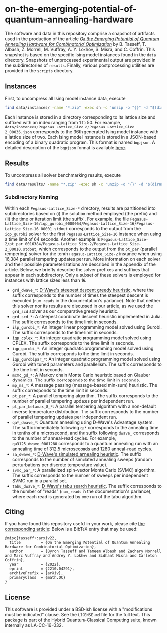 # on-the-emerging-potential-of-quantum-annealing-hardware 

The software and data in this repository comprise a snapshot of artifacts used in the production of the article [_On the Emerging Potential of Quantum Annealing Hardware for Combinatorial Optimization_](https://arxiv.org/pdf/2210.04291.pdf) by B. Tasseff, T. Albash, Z. Morrell, M. Vuffray, A. Y. Lokhov, S. Misra, and C. Coffrin.
This snapshot is based on the specific Ising model instances found in the `data` directory.
Snapshots of unprocessed experimental output are provided in the subdirectories of `results`.
Finally, various postprocessing utilities are provided in the `scripts` directory.

## Instances

First, to uncompress all Ising model instance data, execute
```bash
find data/instances/ -name "*.zip" -exec sh -c 'unzip -o "{}" -d "$(dirname "{}")"' \;
```

Each instance is stored in a directory corresponding to its lattice size and suffixed with an index ranging from 1 to 50.
For example, `data/instances/Pegasus-Lattice_Size-2/Pegasus-Lattice_Size-2_00036.json` corresponds to the 36th generated Ising model instance with a lattice size of two.
Each Ising model instance is stored in a JSON-based encoding of a binary quadratic program.
This format is named `bqpjson`.
A detailed description of the `bqpjson` format is available [here](http://bqpjson.readthedocs.io/en/latest/bqpjson_format.html).


## Results

To uncompress all solver benchmarking results, execute
```bash
find data/results/ -name "*.zip" -exec sh -c 'unzip -o "{}" -d "$(dirname "{}")"' \;
```

### Subdirectory Naming

Within each `Pegasus-Lattice_Size-*` directory, results are partitioned into subdirectories based on (i) the solution method employed (the prefix) and (ii) the time or iteration limit (the suffix).
For example, the file `Pegasus-Lattice_Size-16/iqp_gurobi_0000064/Pegasus-Lattice_Size-16/Pegasus-Lattice_Size-16_00001.stdout` corresponds to the output from the `iqp_gurobi` solver for the first `Pegasus-Lattice_Size-16` instance when using a time limit of 64 seconds.
Another example is `Pegasus-Lattice_Size-2/pt_par_0016384/Pegasus-Lattice_Size-2/Pegasus-Lattice_Size-2_00010.stdout`, which corresponds to the output from the `pt_par` (parallel tempering) solver for the tenth `Pegasus-Lattice_Size-2` instance when using 16,384 parallel tempering updates per run.
More information on each solver and their possible parameterizations are described in the appendix of the article.
Below, we briefly describe the solver prefixes and suffixes that appear in each subdirectory.
Only a subset of these solvers is employed for instances with lattice sizes less than 16.

- `grd_dwave_*`: [D-Wave's steepest descent greedy heuristic](https://github.com/dwavesystems/dwave-greedy), where the suffix corresponds to the number of times the steepest descent is executed (`num_reads` in the documentation's parlance). Note that neither this solver nor its results are discussed in our article, as we used the `grd_scd` solver as our comparative greedy heuristic.
- `grd_scd_*`: A steepest coordinate descent heuristic implemented in Julia. The suffix corresponds to the time limit in seconds.
- `ilp_gurobi_*`: An integer linear programming model solved using Gurobi. The suffix corresponds to the time limit in seconds.
- `iqp_cplex_*`: An integer quadratic programming model solved using CPLEX. The suffix corresponds to the time limit in seconds.
- `iqp_gurobi_*`: An integer quadratic programming model solved using Gurobi. The suffix corresponds to the time limit in seconds.
- `iqp_gurobipar_*`: An integer quadratic programming model solved using Gurobi with tuned parameters and parallelism. The suffix corresponds to the time limit in seconds.
- `mcmc_gd_*`: A Markov chain Monte Carlo heuristic based on Glauber dynamics. The suffix corresponds to the time limit in seconds.
- `mp_ms_*`: A message passing (message-based min-sum) heuristic. The suffix corresponds to the time limit in seconds.
- `pt_par_*`: A parallel tempering algorithm. The suffix corresponds to the number of parallel tempering updates per independent run.
- `pt_par_betamax_8_*`: A parallel tempering algorithm with a non-default inverse temperature distribution. The suffix corresponds to the number of parallel tempering updates per independent run.
- `qa*_dwave_*`: Quantum annealing using D-Wave's Advantage system. The suffix immediately following `qa*` corresponds to the annealing time in tenths of a microsecond, and the suffix following `dwave_` corresponds to the number of anneal-read cycles. For example, `qa3125_dwave_0001280` corresponds to a quantum annealing run with an annealing time of 312.5 microseconds and 1280 anneal-read cycles.
- `sa_dwave_*`: [D-Wave's simulated annealing heuristic](https://github.com/dwavesystems/dwave-neal). The suffix corresponds to the number of simulated annealing sweeps (random perturbations per discrete temperature value).
- `svmc_par_*`: A parallelized spin-vector Monte Carlo (SVMC) algorithm. The suffix corresponds to the number of sweeps per independent SVMC run in a parallel set.
- `tabu_dwave_*`: [D-Wave's tabu search heuristic](https://github.com/dwavesystems/dwave-tabu). The suffix corresponds to the number of "reads" (`num_reads` in the documentation's parlance), where each read is generated by one run of the tabu algorithm.

## Citing

If you have found this repository useful in your work, please cite [the corresponding article](https://arxiv.org/pdf/2210.04291.pdf):
Below is a BibTeX entry that may be used:
```
@misc{tasseff+:arxiv22,
  title         = {On the Emerging Potential of Quantum Annealing Hardware for Combinatorial Optimization},
  author        = {Byron Tasseff and Tameem Albash and Zachary Morrell and Marc Vuffray and Andrey Y. Lokhov and Sidhant Misra and Carleton Coffrin},
  year          = {2022},
  eprint        = {2210.04291},
  archivePrefix = {arXiv},
  primaryClass  = {math.OC}
}
```

## License

This software is provided under a BSD-ish license with a "modifications must be indicated" clause.
See the `LICENSE.md` file for the full text.
This package is part of the Hybrid Quantum-Classical Computing suite, known internally as LA-CC-16-032.
